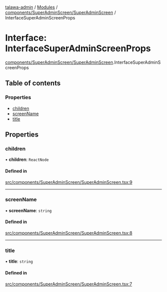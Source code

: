 [talawa-admin](../README.md) / [Modules](../modules.md) / [components/SuperAdminScreen/SuperAdminScreen](../modules/components_SuperAdminScreen_SuperAdminScreen.md) / InterfaceSuperAdminScreenProps

# Interface: InterfaceSuperAdminScreenProps

[components/SuperAdminScreen/SuperAdminScreen](../modules/components_SuperAdminScreen_SuperAdminScreen.md).InterfaceSuperAdminScreenProps

## Table of contents

### Properties

- [children](components_SuperAdminScreen_SuperAdminScreen.InterfaceSuperAdminScreenProps.md#children)
- [screenName](components_SuperAdminScreen_SuperAdminScreen.InterfaceSuperAdminScreenProps.md#screenname)
- [title](components_SuperAdminScreen_SuperAdminScreen.InterfaceSuperAdminScreenProps.md#title)

## Properties

### children

• **children**: `ReactNode`

#### Defined in

[src/components/SuperAdminScreen/SuperAdminScreen.tsx:9](https://github.com/meetulr/talawa-admin/blob/40ecfbe/src/components/SuperAdminScreen/SuperAdminScreen.tsx#L9)

___

### screenName

• **screenName**: `string`

#### Defined in

[src/components/SuperAdminScreen/SuperAdminScreen.tsx:8](https://github.com/meetulr/talawa-admin/blob/40ecfbe/src/components/SuperAdminScreen/SuperAdminScreen.tsx#L8)

___

### title

• **title**: `string`

#### Defined in

[src/components/SuperAdminScreen/SuperAdminScreen.tsx:7](https://github.com/meetulr/talawa-admin/blob/40ecfbe/src/components/SuperAdminScreen/SuperAdminScreen.tsx#L7)

